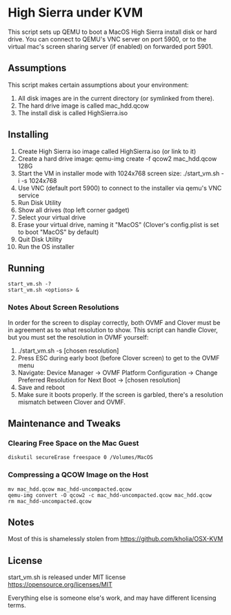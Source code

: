 High Sierra under KVM
=====================

This script sets up QEMU to boot a MacOS High Sierra install disk or hard drive.
You can connect to QEMU's VNC server on port 5900, or to the virtual mac's screen sharing server (if enabled) on forwarded port 5901.



Assumptions
-----------

This script makes certain assumptions about your environment:

 1. All disk images are in the current directory (or symlinked from there).
 2. The hard drive image is called mac_hdd.qcow
 3. The install disk is called HighSierra.iso



Installing
----------

  1. Create High Sierra iso image called HighSierra.iso (or link to it)
  2. Create a hard drive image: qemu-img create -f qcow2 mac_hdd.qcow 128G
  3. Start the VM in installer mode with 1024x768 screen size: ./start_vm.sh -i -s 1024x768
  4. Use VNC (default port 5900) to connect to the installer via qemu's VNC service
  5. Run Disk Utility
  6. Show all drives (top left corner gadget)
  7. Select your virtual drive
  8. Erase your virtual drive, naming it "MacOS" (Clover's config.plist is set to boot "MacOS" by default)
  9. Quit Disk Utility
 10. Run the OS installer



Running
-------

    start_vm.sh -?
    start_vm.sh <options> &


### Notes About Screen Resolutions

In order for the screen to display correctly, both OVMF and Clover must be in agreement as to what resolution to show. This script can handle Clover, but you must set the resolution in OVMF yourself:

  1. ./start_vm.sh -s [chosen resolution]
  2. Press ESC during early boot (before Clover screen) to get to the OVMF menu
  3. Navigate: Device Manager -> OVMF Platform Configuration -> Change Preferred Resolution for Next Boot -> [chosen resolution]
  4. Save and reboot
  5. Make sure it boots properly. If the screen is garbled, there's a resolution mismatch between Clover and OVMF.



Maintenance and Tweaks
----------------------


### Clearing Free Space on the Mac Guest

    diskutil secureErase freespace 0 /Volumes/MacOS


### Compressing a QCOW Image on the Host

    mv mac_hdd.qcow mac_hdd-uncompacted.qcow
    qemu-img convert -O qcow2 -c mac_hdd-uncompacted.qcow mac_hdd.qcow
    rm mac_hdd-uncompacted.qcow



Notes
-----

Most of this is shamelessly stolen from https://github.com/kholia/OSX-KVM



License
-------

start_vm.sh is released under MIT license https://opensource.org/licenses/MIT

Everything else is someone else's work, and may have different licensing terms.
